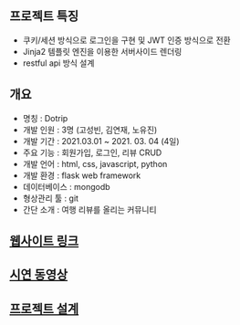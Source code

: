 ## 프로젝트 특징

-   쿠키/세션 방식으로 로그인을 구현 및 JWT 인증 방식으로 전환 
-   Jinja2 템플릿 엔진을 이용한 서버사이드 렌더링
-   restful api 방식 설계

## 개요

-   명칭 : Dotrip
-   개발 인원 : 3명 (고성빈, 김연재, 노유진)
-   개발 기간 : 2021.03.01 ~ 2021. 03. 04 (4일)
-   주요 기능 : 회원가입, 로그인, 리뷰 CRUD
-   개발 언어 : html, css, javascript, python
-   개발 환경 : flask web framework
-   데이터베이스 : mongodb
-   형상관리 툴 : git
-   간단 소개 : 여행 리뷰를 올리는 커뮤니티

## [웹사이트 링크](http://dotrip.shop)

## [시연 동영상](http://#)

## [프로젝트 설계](https://seongbindb.tistory.com/39)